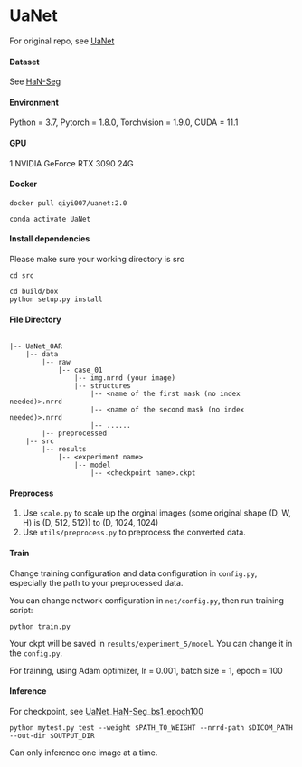 # UaNet
For original repo, see [UaNet](https://github.com/uci-cbcl/UaNet#clinically-applicable-deep-learning-framework-for-organs-at-risk-delineation-in-ct-images)

#### Dataset

See [HaN-Seg](https://doi.org/10.1002/mp.16197)

#### Environment

Python = 3.7, Pytorch = 1.8.0, Torchvision = 1.9.0, CUDA = 11.1 

#### GPU

1 NVIDIA GeForce RTX 3090 24G

#### Docker

```
docker pull qiyi007/uanet:2.0
```

```
conda activate UaNet
```
#### Install dependencies
Please make sure your working directory is src

```
cd src
```

```
cd build/box
python setup.py install
```

#### File Directory
```

|-- UaNet_OAR
    |-- data
        |-- raw
            |-- case_01
                |-- img.nrrd (your image)
                |-- structures
                    |-- <name of the first mask (no index needed)>.nrrd
                    |-- <name of the second mask (no index needed)>.nrrd
                    |-- ......
        |-- preprocessed
    |-- src
        |-- results
            |-- <experiment name>
                |-- model
                    |-- <checkpoint name>.ckpt

```
                
#### Preprocess

1. Use `scale.py` to scale up the orginal images (some original shape (D, W, H) is (D, 512, 512)) to (D, 1024, 1024)
2. Use `utils/preprocess.py` to preprocess the converted data.

#### Train
Change training configuration and data configuration in `config.py`, especially the path to your preprocessed data.

You can change network configuration in `net/config.py`, then run training script:

```
python train.py
```

Your ckpt will be saved in `results/experiment_5/model`. You can change it in the `config.py`.

For training, using Adam optimizer, lr = 0.001, batch size = 1, epoch = 100
#### Inference

For checkpoint, see [UaNet_HaN-Seg_bs1_epoch100](https://github.com/steve-zeyu-zhang/SegReg/releases/download/UaNet_HaN-Seg_bs1_epoch100/UaNet_HaN-Seg_bs1_epoch100.ckpt)

```
python mytest.py test --weight $PATH_TO_WEIGHT --nrrd-path $DICOM_PATH --out-dir $OUTPUT_DIR
```

Can only inference one image at a time.
